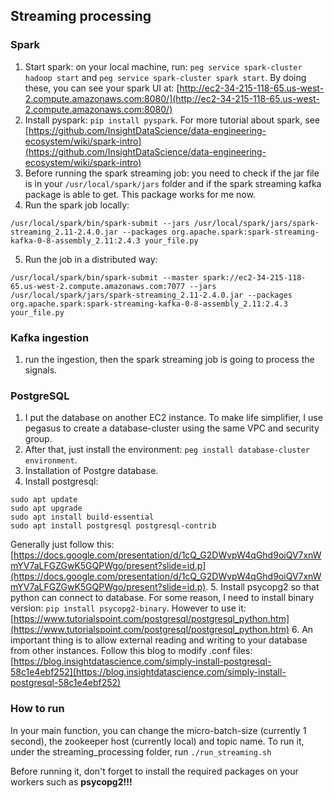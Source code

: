 ## Streaming processing
### Spark
1. Start spark: on your local machine, run: `peg service spark-cluster hadoop start` and `peg service spark-cluster spark start`. By doing these, you can see your spark UI at: [http://ec2-34-215-118-65.us-west-2.compute.amazonaws.com:8080/](http://ec2-34-215-118-65.us-west-2.compute.amazonaws.com:8080/)
2. Install pyspark: `pip install pyspark`. For more tutorial about spark, see [https://github.com/InsightDataScience/data-engineering-ecosystem/wiki/spark-intro](https://github.com/InsightDataScience/data-engineering-ecosystem/wiki/spark-intro)
3. Before running the spark streaming job: you need to check if the jar file is in your `/usr/local/spark/jars` folder and if the spark streaming kafka package is able to get. This package works for me now.
4. Run the spark job locally:
```
/usr/local/spark/bin/spark-submit --jars /usr/local/spark/jars/spark-streaming_2.11-2.4.0.jar --packages org.apache.spark:spark-streaming-kafka-0-8-assembly_2.11:2.4.3 your_file.py
```
5. Run the job in a distributed way:
```
/usr/local/spark/bin/spark-submit --master spark://ec2-34-215-118-65.us-west-2.compute.amazonaws.com:7077 --jars /usr/local/spark/jars/spark-streaming_2.11-2.4.0.jar --packages org.apache.spark:spark-streaming-kafka-0-8-assembly_2.11:2.4.3 your_file.py
```
### Kafka ingestion
1. run the ingestion, then the spark streaming job is going to process the signals.

### PostgreSQL
1. I put the database on another EC2 instance. To make life simplifier, I use pegasus to create a database-cluster using the same VPC and security group. 
2. After that, just install the environment:  `peg install database-cluster environment`.
3. Installation of Postgre database. 
4. Install postgresql: 
```
sudo apt update
sudo apt upgrade
sudo apt install build-essential
sudo apt install postgresql postgresql-contrib
```
Generally just follow this: [https://docs.google.com/presentation/d/1cQ_G2DWvpW4qGhd9oiQV7xnWmYV7aLFGZGwK5GQPWgo/present?slide=id.p](https://docs.google.com/presentation/d/1cQ_G2DWvpW4qGhd9oiQV7xnWmYV7aLFGZGwK5GQPWgo/present?slide=id.p). 
5. Install psycopg2 so that python can connect to database. For some reason, I need to install binary version: `pip install psycopg2-binary`. However to use it: [https://www.tutorialspoint.com/postgresql/postgresql_python.htm](https://www.tutorialspoint.com/postgresql/postgresql_python.htm)
6. An important thing is to allow external reading and writing to your database from other instances. Follow this blog to modify .conf files: [https://blog.insightdatascience.com/simply-install-postgresql-58c1e4ebf252](https://blog.insightdatascience.com/simply-install-postgresql-58c1e4ebf252)
### How to run
In your main function, you can change the micro-batch-size (currently 1 second), the zookeeper host (currently local) and topic name. To run it, under the streaming_processing folder, run `./run_streaming.sh`

Before running it, don't forget to install the required packages on your workers such as **psycopg2!!!**
